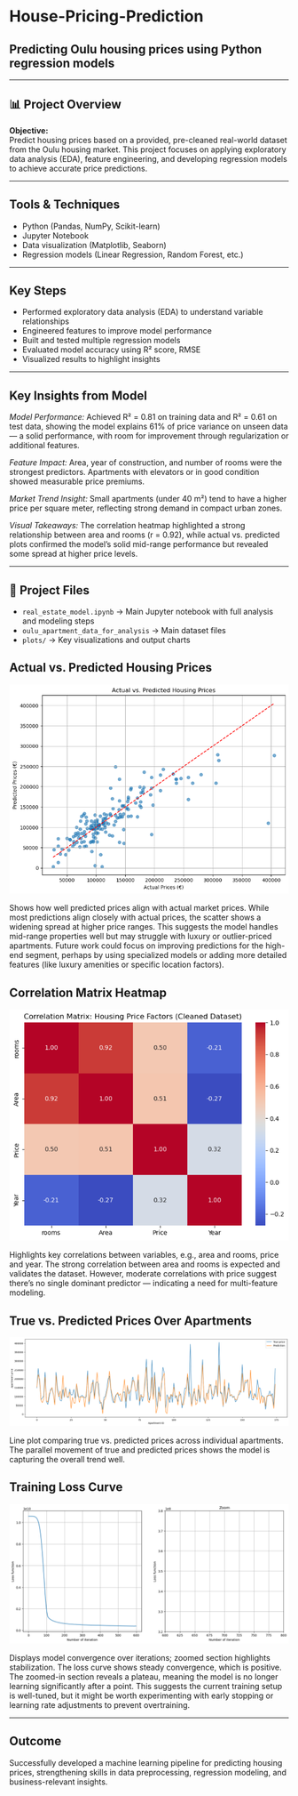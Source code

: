 # House-Pricing-Prediction 
## Predicting Oulu housing prices using Python regression models

---

## 📊 Project Overview

**Objective:**  
Predict housing prices based on a provided, pre-cleaned real-world dataset from the Oulu housing market. This project focuses on applying exploratory data analysis (EDA), feature engineering, and developing regression models to achieve accurate price predictions.

---

## Tools & Techniques

- Python (Pandas, NumPy, Scikit-learn)
- Jupyter Notebook
- Data visualization (Matplotlib, Seaborn)
- Regression models (Linear Regression, Random Forest, etc.)

---

## Key Steps

- Performed exploratory data analysis (EDA) to understand variable relationships  
- Engineered features to improve model performance  
- Built and tested multiple regression models  
- Evaluated model accuracy using R² score, RMSE  
- Visualized results to highlight insights

---

## Key Insights from Model
*Model Performance:*
Achieved R² = 0.81 on training data and R² = 0.61 on test data, showing the model explains 61% of price variance on unseen data — a solid performance, with room for improvement through regularization or additional features.

*Feature Impact:*
Area, year of construction, and number of rooms were the strongest predictors. Apartments with elevators or in good condition showed measurable price premiums.

*Market Trend Insight:*
Small apartments (under 40 m²) tend to have a higher price per square meter, reflecting strong demand in compact urban zones.

*Visual Takeaways:*
The correlation heatmap highlighted a strong relationship between area and rooms (r = 0.92), while actual vs. predicted plots confirmed the model’s solid mid-range performance but revealed some spread at higher price levels.

---

## 📁 Project Files

- `real_estate_model.ipynb` → Main Jupyter notebook with full analysis and modeling steps  
- `oulu_apartment_data_for_analysis` → Main dataset files 
- `plots/` → Key visualizations and output charts

## Actual vs. Predicted Housing Prices
![Actual vs Predicted](plots/Actual_Predicted_House_Price.png)

Shows how well predicted prices align with actual market prices. While most predictions align closely with actual prices, the scatter shows a widening spread at higher price ranges. This suggests the model handles mid-range properties well but may struggle with luxury or outlier-priced apartments. Future work could focus on improving predictions for the high-end segment, perhaps by using specialized models or adding more detailed features (like luxury amenities or specific location factors).

## Correlation Matrix Heatmap
![Correlation Matrix](plots/Correlation_Matrix_Heatmap.png)

Highlights key correlations between variables, e.g., area and rooms, price and year. The strong correlation between area and rooms is expected and validates the dataset. However, moderate correlations with price suggest there’s no single dominant predictor — indicating a need for multi-feature modeling.

## True vs. Predicted Prices Over Apartments
![Prediction Plot](plots/Prediction_Plot.png)

Line plot comparing true vs. predicted prices across individual apartments. The parallel movement of true and predicted prices shows the model is capturing the overall trend well.

## Training Loss Curve
![Training Loss](plots/Training_Loss_Curve.png)

Displays model convergence over iterations; zoomed section highlights stabilization. The loss curve shows steady convergence, which is positive. The zoomed-in section reveals a plateau, meaning the model is no longer learning significantly after a point. This suggests the current training setup is well-tuned, but it might be worth experimenting with early stopping or learning rate adjustments to prevent overtraining. 

---

## Outcome

Successfully developed a machine learning pipeline for predicting housing prices, strengthening skills in data preprocessing, regression modeling, and business-relevant insights.

